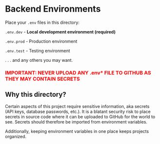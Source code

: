 # Backend Environments
Place your `.env` files in this directory:

`.env.dev` - **Local development environment (required)**

`.env.prod` - Production environment

`.env.test` - Testing environment

. . . and any others you may want.

<b> <h3 style='color: red'>
IMPORTANT: NEVER UPLOAD ANY .env\* FILE TO GITHUB AS THEY MAY CONTAIN SECRETS</h3></b>

## Why this directory?

Certain aspects of this project require sensitive information, aka secrets (API keys, database passwords, etc.). It is a blatant security risk to place secrets in source code where it can be uploaded to GitHub for the world to see. Secrets should therefore be imported from environment variables.

Additionally, keeping environment variables in one place keeps projects organized.

